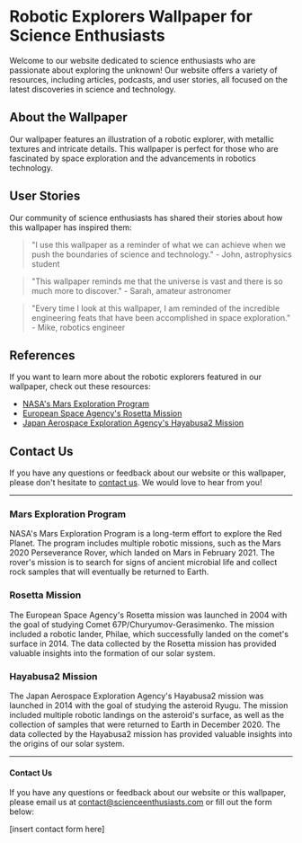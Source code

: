 <!--
Write me content for website with wallpaper which alt text is:

"An illustration of a robotic explorer, with metallic textures and intricate details."

The name/title of the page should not be 1:1 copy of the alt text but rather a real content of the website which is using this wallpaper.

- Use markdown format 
- Start with the heading
- The content should look like a real website 
- Include real sections like references, contact, user stories, etc. use things relevant to the page purpose.
- Feel free to use structure like headings, bullets, numbering, blockquotes, paragraphs, horizontal lines, etc.
- You can use formatting like bold or _italic_
- You can include UTF-8 emojis
- Links should be only #hash anchors (and you can refer to the document itself)
- Do not include images
-->

<!--font:Poppins-->

# Robotic Explorers Wallpaper for Science Enthusiasts

Welcome to our website dedicated to science enthusiasts who are passionate about exploring the unknown! Our website offers a variety of resources, including articles, podcasts, and user stories, all focused on the latest discoveries in science and technology.

## About the Wallpaper

Our wallpaper features an illustration of a robotic explorer, with metallic textures and intricate details. This wallpaper is perfect for those who are fascinated by space exploration and the advancements in robotics technology.

## User Stories

Our community of science enthusiasts has shared their stories about how this wallpaper has inspired them:

> "I use this wallpaper as a reminder of what we can achieve when we push the boundaries of science and technology." - John, astrophysics student

> "This wallpaper reminds me that the universe is vast and there is so much more to discover." - Sarah, amateur astronomer

> "Every time I look at this wallpaper, I am reminded of the incredible engineering feats that have been accomplished in space exploration." - Mike, robotics engineer

## References

If you want to learn more about the robotic explorers featured in our wallpaper, check out these resources:

- [NASA's Mars Exploration Program](#mars-exploration-program)
- [European Space Agency's Rosetta Mission](#rosetta-mission)
- [Japan Aerospace Exploration Agency's Hayabusa2 Mission](#hayabusa2-mission)

## Contact Us

If you have any questions or feedback about our website or this wallpaper, please don't hesitate to [contact us](#contact-us). We would love to hear from you!

---

### Mars Exploration Program

NASA's Mars Exploration Program is a long-term effort to explore the Red Planet. The program includes multiple robotic missions, such as the Mars 2020 Perseverance Rover, which landed on Mars in February 2021. The rover's mission is to search for signs of ancient microbial life and collect rock samples that will eventually be returned to Earth.

### Rosetta Mission

The European Space Agency's Rosetta mission was launched in 2004 with the goal of studying Comet 67P/Churyumov-Gerasimenko. The mission included a robotic lander, Philae, which successfully landed on the comet's surface in 2014. The data collected by the Rosetta mission has provided valuable insights into the formation of our solar system.

### Hayabusa2 Mission

The Japan Aerospace Exploration Agency's Hayabusa2 mission was launched in 2014 with the goal of studying the asteroid Ryugu. The mission included multiple robotic landings on the asteroid's surface, as well as the collection of samples that were returned to Earth in December 2020. The data collected by the Hayabusa2 mission has provided valuable insights into the origins of our solar system.

---

#### Contact Us

If you have any questions or feedback about our website or this wallpaper, please email us at [contact@scienceenthusiasts.com](mailto:contact@scienceenthusiasts.com) or fill out the form below:

[insert contact form here]
